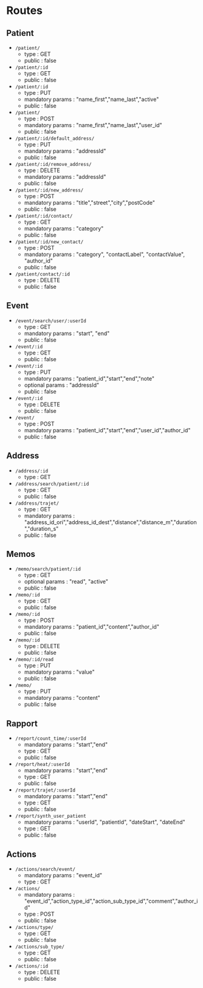 # Routes

## Patient

* `/patient/`
    * type : GET
    * public : false
* `/patient/:id`
    * type : GET
    * public : false
* `/patient/:id`
    * type : PUT
    * mandatory params : "name_first","name_last","active"
    * public : false
* `/patient/`
    * type : POST
    * mandatory params : "name_first","name_last","user_id"
    * public : false
* `/patient/:id/default_address/`
    * type : PUT
    * mandatory params : "addressId"
    * public : false
* `/patient/:id/remove_address/`
    * type : DELETE
    * mandatory params : "addressId"
    * public : false
* `/patient/:id/new_address/`
    * type : POST
    * mandatory params : "title","street","city","postCode"
    * public : false
* `/patient/:id/contact/`
    * type : GET
    * mandatory params : "category"
    * public : false
* `/patient/:id/new_contact/`
    * type : POST
    * mandatory params : "category", "contactLabel", "contactValue", "author_id"
    * public : false
* `/patient/contact/:id`
    * type : DELETE
    * public : false
    
## Event

* `/event/search/user/:userId`
    * type : GET
    * mandatory params : "start", "end"
    * public : false
* `/event/:id`
    * type : GET
    * public : false
* `/event/:id`
    * type : PUT
    * mandatory params : "patient_id","start","end","note"
    * optional params : "addressId"
    * public : false
* `/event/:id`
    * type : DELETE
    * public : false
* `/event/`
    * type : POST
    * mandatory params : "patient_id","start","end","user_id","author_id"
    * public : false
    
## Address

* `/address/:id`
    * type : GET
* `/address/search/patient/:id`
    * type : GET
    * public : false
* `/address/trajet/`
    * type : GET
    * mandatory params : "address_id_ori","address_id_dest","distance","distance_m","duration","duration_s"
    * public : false

## Memos

* `/memo/search/patient/:id`
    * type : GET
    * optional params : "read", "active"
    * public : false
* `/memo/:id`
    * type : GET
    * public : false
* `/memo/:id`
    * type : POST
    * mandatory params : "patient_id","content","author_id"
    * public : false
* `/memo/:id`
    * type : DELETE
    * public : false
* `/memo/:id/read`
    * type : PUT
    * mandatory params : "value"
    * public : false
* `/memo/`
    * type : PUT
    * mandatory params : "content"
    * public : false
   
## Rapport

* `/report/count_time/:userId`
    * mandatory params : "start","end"
    * type : GET
    * public : false
* `/report/heat/:userId`
    * mandatory params : "start","end"
    * type : GET
    * public : false
* `/report/trajet/:userId`
    * mandatory params : "start","end"
    * type : GET
    * public : false
* `/report/synth_user_patient`
    * mandatory params : "userId", "patientId", "dateStart", "dateEnd"
    * type : GET
    * public : false
    
## Actions

* `/actions/search/event/`
    * mandatory params : "event_id"
    * type : GET
* `/actions/`
    * mandatory params : "event_id","action_type_id","action_sub_type_id","comment","author_id"
    * type : POST
    * public : false
* `/actions/type/`
    * type : GET
    * public : false
* `/actions/sub_type/`
    * type : GET
    * public : false
* `/actions/:id`
    * type : DELETE
    * public : false
